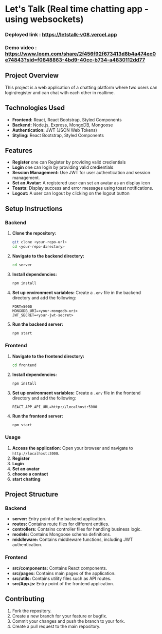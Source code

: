 # Let's Talk (Real time chatting app - using websockets)

### Deployed link : https://letstalk-v08.vercel.app
### Demo video : https://www.loom.com/share/2f456f92f673413d8b4a474ec0e74843?sid=f0848863-4bd9-40cc-b734-a4830112dd77

## Project Overview
This project is a web application of a chatting platform where two users can login/register and can chat with each other in realtime.

## Technologies Used
- **Frontend:** React, React Bootstrap, Styled Components
- **Backend:** Node.js, Express, MongoDB, Mongoose
- **Authentication:** JWT (JSON Web Tokens)
- **Styling:** React Bootstrap, Styled Components

## Features
- **Register** one can Register by providing valid credientials
- **Login** one can login by providing valid credientials
- **Session Management:** Use JWT for user authentication and session management.
- **Set an Avatar:** A registered user can set an avatar as an display icon
- **Toasts:** Display success and error messages using toast notifications.
- **Logout:** A user can logout by clicking on the logout button

## Setup Instructions

### Backend
1. **Clone the repository:**
    ```bash
    git clone <your-repo-url>
    cd <your-repo-directory>
    ```

2. **Navigate to the backend directory:**
    ```bash
    cd server
    ```

3. **Install dependencies:**
    ```bash
    npm install
    ```

4. **Set up environment variables:**
    Create a `.env` file in the backend directory and add the following:
    ```env
    PORT=5000
    MONGODB_URI=<your-mongodb-uri>
    JWT_SECRET=<your-jwt-secret>
    ```

5. **Run the backend server:**
    ```bash
    npm start
    ```

### Frontend
1. **Navigate to the frontend directory:**
    ```bash
    cd frontend
    ```

2. **Install dependencies:**
    ```bash
    npm install
    ```

3. **Set up environment variables:**
    Create a `.env` file in the frontend directory and add the following:
    ```env
    REACT_APP_API_URL=http://localhost:5000
    ```

4. **Run the frontend server:**
    ```bash
    npm start
    ```

### Usage
1. **Access the application:**
    Open your browser and navigate to `http://localhost:3000`.
2. **Register**
3. **Login**
4. **Set an avatar**
5. **choose a contact**
6. **start chatting**

## Project Structure

### Backend
- **server:** Entry point of the backend application.
- **routes:** Contains route files for different entities.
- **controllers:** Contains controller files for handling business logic.
- **models:** Contains Mongoose schema definitions.
- **middleware:** Contains middleware functions, including JWT authentication.

### Frontend
- **src/components:** Contains React components.
- **src/pages:** Contains main pages of the application.
- **src/utils:** Contains utility files such as API routes.
- **src/App.js:** Entry point of the frontend application.

## Contributing
1. Fork the repository.
2. Create a new branch for your feature or bugfix.
3. Commit your changes and push the branch to your fork.
4. Create a pull request to the main repository.

